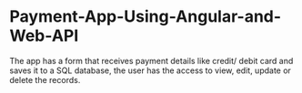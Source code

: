 # Payment-App-Using-Angular-and-Web-API
The app has a form that receives payment details like credit/ debit card and saves it to a SQL database, 
the user has the access to view, edit, update or delete the records.

